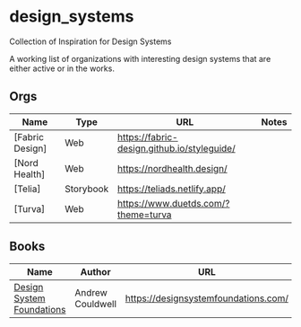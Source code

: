 # design_systems
Collection of Inspiration for Design Systems

A working list of organizations with interesting design systems that are either active or in the works.

## Orgs

| Name | Type | URL | Notes
| --- | --- | --- | --- |
| [Fabric Design]| Web | https://fabric-design.github.io/styleguide/ |
| [Nord Health]| Web | https://nordhealth.design/ |
| [Telia]| Storybook | https://teliads.netlify.app/|
| [Turva]| Web | https://www.duetds.com/?theme=turva |

## Books
| Name | Author | URL | Notes
| --- | --- | --- | --- |
| [Design System Foundations](https://designsystemfoundations.com/) | Andrew Couldwell | https://designsystemfoundations.com/ |

